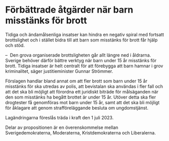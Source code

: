 # Förbättrade åtgärder när barn misstänks för brott

Tidiga och ändamålsenliga insatser kan hindra en negativ spiral med fortsatt brottslighet och i stället bidra till att barn som misstänks för brott får hjälp och stöd.

–  Den grova organiserade brottsligheten går allt längre ned i åldrarna. Sverige behöver därför bättre verktyg när barn under 15 år misstänks för brott. Tidiga insatser är helt centralt för att förebygga att barn hamnar i grov kriminalitet, säger justitieminister Gunnar Strömmer.

Förslagen handlar bland annat om att fler brott som barn under 15 år misstänks för ska utredas av polis, att bevistalan ska användas i fler fall och att det ska bli möjligt att förordna ett juridiskt biträde för målsäganden när den som misstänks ha begått brottet är under 15 år. Utöver detta ska fler drogtester få genomföras mot barn under 15 år, samt att det ska bli möjligt för åklagare att genom strafföreläggande besluta om ungdomstjänst.

Lagändringarna föreslås träda i kraft den 1 juli 2023.

Delar av propositionen är en överenskommelse mellan Sverigedemokraterna, Moderaterna, Kristdemokraterna och Liberalerna.
